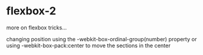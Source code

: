 # flexbox-2

more on flexbox tricks...

changing position using the -webkit-box-ordinal-group(number) property
or using -webkit-box-pack:center to move the sections in the center

